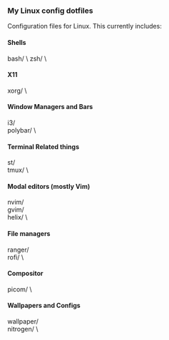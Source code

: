 ### My Linux config dotfiles

Configuration files for Linux. This currently includes:

#### Shells
bash/ \ 
zsh/  \

#### X11
xorg/ \

#### Window Managers and Bars
i3/ \
polybar/ \

#### Terminal Related things 
st/ \
tmux/ \

#### Modal editors (mostly Vim)
nvim/ \
gvim/ \
helix/ \

#### File managers
ranger/ \
rofi/ \ 

#### Compositor
picom/ \

#### Wallpapers and Configs
wallpaper/ \
nitrogen/ \
